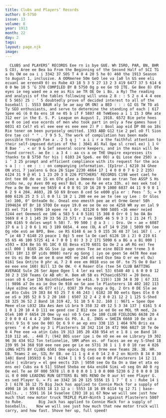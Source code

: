 ```yaml
---
title: Clubs and Players’ Records
author: B-5750
issue: 13
volume: 8
year: 1913
month: 22
day: 2
tags:
layout: page.njk
image:
---
```

      CLUBS and PLAYERS’ RECORDS Eee rn is bye GUE. Wh ISRO, PAR, BN, BHR S CO), Aree ee Bea ba From the Beginning of the Second Half of SCI TG a Os OW oe oa i i 3342 37 SOS T 4 0 4 20 5 he 0) 460 the 1913 Season to August 1, inclusive. A OORmeree 50m GeO lee va [a0 ln GS eee eli ecuanl ae ereen49 0) os Rube 43 18 5 3 5 27 13 2 3 419 6477 37 5 614 6 0 0 Ne 10 5 ‘G 378 COMPILED BY B 5750 Og p ee Ge tO ITE. Ge Bee 8) OTe eyes ie neg waed ee a ee as Ris ae TR OE Oe i Bo. a Ry) The reading and analysis of the tables following will unoa 2 8 : : 5 2 o 4 4 4 eee E 5 565) 25 : ‘ 5 doubtedly prove of decided interest to all of the baseball |. 5553 BAUR aly Se ae aay OR ON) a BED : : : GI GS TW TO aS Ty SEO enthusiasts, and serve to determine the standing of each | 617 Spee eG (6 0 0a ens 18 ne 05 b if F 5807 48 TeWEeeo a i 1 15 3 ORe ate 312 eer in the E. S. P. League on August I, 1918. 6572 Bie pete hoes ee 0 oo ied ese ecords of men who took part in only a few games have | 6031 43 Cel? eS el eee eee es eee eee 2) P : Bool aap eid DP 08 oo 18s Rie tener om been purposely omitted. 1393 ABD G12 tie 2 pel oO fl Sion Ore tae co) ° ° . 7 9 5 5, The work of compilation has been made possible through Fae a . 2 5 q j ' a i i r a the faithful attention to their self-imposed duties of the | 3041 AS Ral Ope sl creel ee) 1 1 © 8 Bae ‘ . < or 9 & Sef several score keepers, and in the main will be found correct. ae Ee : a 3 4 : aa cs a oe THE Umpire expresses its thanks to B 5750 for his | 6103 24 Spe6. ee OO) a Qi Lose dee 250) a . i ‘ 3 25 prompt and efficient compliance with its request for the aca s a | : : ee : : : on companying information. [Ep1ror.] 6210 34 Ghee ON atcL 7 jaalens & Oca 26 Sipe 2230 4664 17 1 4 0 0 0 7 6 2 2 235) 6124 31 9 @ Hl 1 1 23 20 3 8 226 PITCHERS’ RECORDS C198 weet cael he Ont tee 00 de oe 1S en O7e glee a Ommeeo lO eee ae tran Tee ASSP S Hs cnSOu ne, oy Aves 00 eg ees? Bol 0. oe Re ee eta 33h. e) mes eek tod | Pee a Oe Be nee ee 5659 4 4 0 0 91 10 16 28 9 1000 6037 44 11 9 9 0 1 6 2 9 4 204. A603, 2B SO 69 Breen 8 ced Se e000 gla er : Pees ‘ 5; = 9 800 6126 25 2 5 il 0 0 li 18 2 i 200 ee ee ae te (ee uy Lee : Or Glos le) 100, 0" OnteaOe 0c. Oneal eno emesth pee ae et Orme Gene! 50h 1994634 OT Br 18 STOO Ee eaye 19.0 ee oe Oe eo oe 4258 WR ay en ial 9 ES eel 714 | 5996 10 epee re i Or. 82120 6 900 5805 «16 emer neied 3244 eet OeemeoS ee 106 a 583 5 4 0 5101 15 308 0 Orr 0 1 bo OA Bo 5669 8 4 3 1 145 39 33 56 23 571 r 3 uw 5805 46 5 9 3 3 1 21 24 fl 3 196 6165 9 doles wept h 50) 7. 99 500 | @ a 3 : : Dro. Ue » ae = 6087 37 6 a 1 2 0 6 1 Hi 3 189 6654. 4 eee (OL A oT 14 9 250 | 5099 99 (ee Og nOe esG ae BPO, Bee. oe RS 6148 6 ae 5 0 155 36 48 37 lei 167 ( . r ” ie 48 7 6148 23 peace 1 0g) 5 eee la Oe cael 6126 10 i 2) 0 219 61 55 65 46 100 5725 41 4 7 0 0 1 0) 3 3 2 171 5090 6 a BG a a Bi 000 | x593 = 834 Be SG 9S 10C 0 EE Besa e170 6031 Qa Oe 2 a aR RG ee) fee oil 000 | B165 26 GG Sse ip age ones Tee ae eine BECO mee treme 3 0 STE) 18Y 13 OF yids 0008) nary ag Gong | iyo oe geen Se 4478 Ree eae ee Us ei Be OA ae oe 8 one HOt ee 24d eS eed Ose Sma O er ee el Ou) 6161 Sea Ontite 0 phr aL 7 2 8 eee em 0018 eso oe OF. te 7S Oe 0 Oar 1 ee eee ene 160) Bill 13 Oe OW. © 4 Reaer Ole (tee 54 CLUB BATTING AVERAGE Sule 26 Ser Agee Ogee l 4 ler ea eel 53) 6540 40 i 6 0 0 0 12 30 2 3 150 Teams Ce AB eR: H. Bem eR SB es PChaeic6579) = 20 Dena. sean sO 6 Cae 150 NainthieBaeet Se e416. 9 119)) 138 34 8 30 | 67 331 || 9896 a7 Do ea ie Ose Oe 910 oe Se aoe le Plasterers 18 402 102 113 (Aye eiOne ete 4G O77 e)|/, 0387 39 Pas eoyp a Og. 2 Ors 0 DE Sle ae ae Ato Cubs 19 383 84 93 25 7 6 46 243 | 6182 30 BO eets Opes Ole 0 0 oe oS o 395 52 8 5 2 20 160 | 6507 32 2 4 2 0 0 21 12 2 1 125 S-Shed 18 325 36 52 2 Band 18 319 42, 51 10 5 6 32. 160 |: 9671 = Spee Ope Meee else L032 18a Aes Aen LG bra 9 358 32 49 12 5 3 34 137 | 6161 5 4 1 0 1 20 10 4 D 111 ee geod coe Z B12 eee ie ed Oe ee MOL tR med, 2a Olek 100 F 6654 20 Ome uy ea) nO 5 Cee Ie 100 CLUB FIELDING 6638 20 4 2 0 0 0 41 4 4 2 100 Teams Gs PO. A. E. INOS = SHEIN 6660 10 Oe sO a Ore) 9 Ss 0 see Oe 00) Q¢ 6 9 © ae ep ens 338 115 1 464 976 Bris ea grees ‘ é 4 phe oy 3 i Plasterers 18 342 114 16 472 966 6027 10 Te Oe 0 4 Pee eee =a atin Cubs 19 313 105 20 438 954 et e 1 8 i oe Band 18 310 112 a6. . 448 7; (942 BOS user ipe i Oe nO ee ee ee Library 19 302 96 36 434 912 Ton tetionelie, SRM aPen os. oF faces ae ee ey S-Shed 18 239 95 34 368 910 eee nee pee ge Le ee 5731 38 1 i 1 0 0 10 rae 4 026 LONG HITS BY CLUBS 6501 Ome epoca Og ones Orme eee Teams 2B. 3B. HR. EB. Teams 2 oe, SIL Rr EB. oe 11 1 g 4 é 0 14 2 0 2 on Ninth B 34 8 30 140| Band 105933 6 34 | 6194 I 1 9 5 CeO ee 0 00 Plasterers 14 12 11 Gale | eibrary = el gee eects 31h | S050 see Oa Oa On a Uae et ata eo ens ee) Cubs ea 6 51] SShed Sheba ee 64a eni04 Simi =O seg On AO 0 rg Oe eel Te ae OF 000 5978 il 0 0 0 0 0 1 1 0 0 000 5230 6 2 0 0 0 0 18 iL 0 0 000 LEADING RUN GETTERS Bi 90S RENO Oe 0 aur kt eee Player G. es sed Player G. = Fi ae 3342 16 20 125 5556 15 1 7 ‘ E s : Rube 14 i 3 | 6178 16 12 75 Big Jack has applied to Connie Mack for a supply of 4998 18 16 89 6193 18 13 12 a : 5553 18 16 89 6114 tg 12 71 | base-balls. , : 5591 16 14 Svaelee {393 18 pi 67 Now we will see just how much that new motor truck TRIPLE PLAY—Ninth 1 against Plasterers 5807 to Rube.       Big Jack has applied to Connie Mack for a supply of baseballs.    Now we will see just how much that new motor truck will carry, and how fast. Shove her up, full speed!
